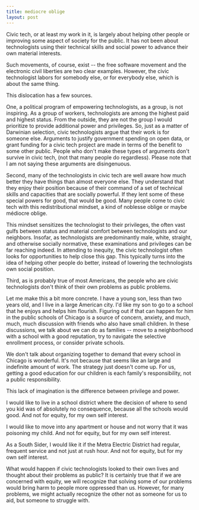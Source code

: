 ```yaml
---
title: mediocre oblige
layout: post
---
```


Civic tech, or at least my work in it, is largely about helping
other people or improving some aspect of society for the public. It
has not been about technologists using their technical skills and
social power to advance their own material interests.

Such movements, of course, exist -- the free software movement and
the electronic civil liberties are two clear examples. However, the
civic technologist labors for somebody else, or for everybody
else, which is about the same thing.

This dislocation has a few sources.

One, a political program of empowering technologists, as a group,
is not inspiring. As a group of workers, technologists are among
the highest paid and highest status. From the outside, they are
not the group I would prioritize to provide additional power and
privileges. So, just as a matter of Darwinian selection, civic
technologists argue that their work is for someone
else. Arguments to justify government spending on open data, or
grant funding for a civic tech project are made in terms of the
benefit to some other public. People who don't make these types
of arguments don't survive in civic tech, (not that many people
do regardless). Please note that I am not saying these arguments
are disingenuous.

Second, many of the technologists in civic tech are well aware
how much better they have things than almost everyone else. They
understand that they enjoy their position because of their
command of a set of technical skills and capacities that are
socially powerful. If they lent some of these special powers for
good, that would be good. Many people come to civic tech with
this redistributional mindset, a kind of noblesse oblige or maybe
médiocre oblige.

This mindset sensitizes the technologist to their privileges, the
often vast gulfs between status and material comfort between
technologists and our neighbors. Insofar, as technologists are
predominantly male, white, straight, and otherwise socially
normative, these examinations and privileges can be far reaching
indeed. In attending to inequity, the civic technologist often
looks for opportunities to help close this gap. This typically
turns into the idea of helping other people do better, instead of
lowering the technologists own social position.

Third, as is probably true of most Americans, the people who are
civic technologists don't think of their own problems as
public problems.

Let me make this a bit more concrete. I have a young son, less
than two years old, and I live in a large American city. I'd like
my son to go to a school that he enjoys and helps him
flourish. Figuring out if that can happen for him in the public
schools of Chicago is a source of concern, anxiety, and much,
much, much discussion with friends who also have small
children. In these discussions, we talk about we can do as
families -- move to a neighborhood with a school with a good
reputation, try to navigate the selective enrollment process, or
consider private schools.

We don't talk about organizing together to demand that every
school in Chicago is wonderful. It's not because that seems
like an large and indefinite amount of work. The strategy just
doesn't come up. For us, getting a good education for our
children is each family's responsibility, not a public
responsibility.

This lack of imagination is the difference between privilege and
power.

I would like to live in a school district where the decision of
where to send you kid was of absolutely no consequence, because
all the schools would good. And not for equity, for my own self
interest.

I would like to move into any apartment or house and
not worry that it was poisoning my child. And not for equity, but
for my own self interest.

As a South Sider, I would like it if the Metra Electric District had
regular, frequent service and not just at rush hour. And not for
equity, but for my own self interest.

What would happen if civic technologists looked to their own
lives and thought about their problems as public? It is certainly
true that if we are concerned with equity, we will recognize that
solving some of our problems would bring harm to people more
oppressed than us. However, for many problems, we might actually
recognize the other not as someone for us to aid, but someone to
struggle with.
